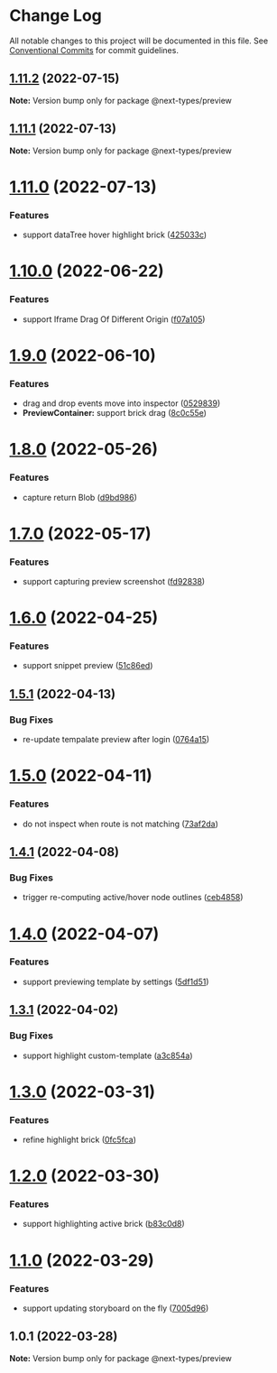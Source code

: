 # Change Log

All notable changes to this project will be documented in this file.
See [Conventional Commits](https://conventionalcommits.org) for commit guidelines.

## [1.11.2](https://github.com/easyops-cn/next-basics/compare/@next-types/preview@1.11.1...@next-types/preview@1.11.2) (2022-07-15)

**Note:** Version bump only for package @next-types/preview





## [1.11.1](https://github.com/easyops-cn/next-basics/compare/@next-types/preview@1.11.0...@next-types/preview@1.11.1) (2022-07-13)

**Note:** Version bump only for package @next-types/preview





# [1.11.0](https://github.com/easyops-cn/next-basics/compare/@next-types/preview@1.10.0...@next-types/preview@1.11.0) (2022-07-13)


### Features

* support dataTree hover highlight brick ([425033c](https://github.com/easyops-cn/next-basics/commit/425033cfee4d8e1aaafa548c6d527b5344330ecb))





# [1.10.0](https://github.com/easyops-cn/next-basics/compare/@next-types/preview@1.9.0...@next-types/preview@1.10.0) (2022-06-22)


### Features

* support Iframe Drag Of Different Origin ([f07a105](https://github.com/easyops-cn/next-basics/commit/f07a105b979753ee679f2ea655e389e4891d1f28))





# [1.9.0](https://github.com/easyops-cn/next-basics/compare/@next-types/preview@1.8.0...@next-types/preview@1.9.0) (2022-06-10)


### Features

* drag and drop events move into inspector ([0529839](https://github.com/easyops-cn/next-basics/commit/0529839c9f7da2b0227b91e51e334c97940be747))
* **PreviewContainer:** support brick drag ([8c0c55e](https://github.com/easyops-cn/next-basics/commit/8c0c55eab90b845b9a8eb8e262ce89e0b9fedefa))





# [1.8.0](https://github.com/easyops-cn/next-basics/compare/@next-types/preview@1.7.0...@next-types/preview@1.8.0) (2022-05-26)


### Features

* capture return Blob ([d9bd986](https://github.com/easyops-cn/next-basics/commit/d9bd98607f546cfc8bf712ebf833e9e39905048f))





# [1.7.0](https://github.com/easyops-cn/next-basics/compare/@next-types/preview@1.6.0...@next-types/preview@1.7.0) (2022-05-17)


### Features

* support capturing preview screenshot ([fd92838](https://github.com/easyops-cn/next-basics/commit/fd928388cb71d0cfb9ce97496a1c381725634ccd))





# [1.6.0](https://github.com/easyops-cn/next-basics/compare/@next-types/preview@1.5.1...@next-types/preview@1.6.0) (2022-04-25)


### Features

* support snippet preview ([51c86ed](https://github.com/easyops-cn/next-basics/commit/51c86ed433cdc5fd23d1c96c926701eafc27a624))





## [1.5.1](https://github.com/easyops-cn/next-basics/compare/@next-types/preview@1.5.0...@next-types/preview@1.5.1) (2022-04-13)


### Bug Fixes

* re-update tempalate preview after login ([0764a15](https://github.com/easyops-cn/next-basics/commit/0764a1571c7b3c1cc14701bb3c95b89e0372ee87))





# [1.5.0](https://github.com/easyops-cn/next-basics/compare/@next-types/preview@1.4.1...@next-types/preview@1.5.0) (2022-04-11)


### Features

* do not inspect when route is not matching ([73af2da](https://github.com/easyops-cn/next-basics/commit/73af2da0cf0a5097e7cf44b2c5fa99df03a22291))





## [1.4.1](https://github.com/easyops-cn/next-basics/compare/@next-types/preview@1.4.0...@next-types/preview@1.4.1) (2022-04-08)


### Bug Fixes

* trigger re-computing active/hover node outlines ([ceb4858](https://github.com/easyops-cn/next-basics/commit/ceb4858f5ec96304f52260c77bbea0452e344c64))





# [1.4.0](https://github.com/easyops-cn/next-basics/compare/@next-types/preview@1.3.1...@next-types/preview@1.4.0) (2022-04-07)


### Features

* support previewing template by settings ([5df1d51](https://github.com/easyops-cn/next-basics/commit/5df1d51d05a554958f47c11d2dc3fdf111cda28c))





## [1.3.1](https://github.com/easyops-cn/next-basics/compare/@next-types/preview@1.3.0...@next-types/preview@1.3.1) (2022-04-02)


### Bug Fixes

* support highlight custom-template ([a3c854a](https://github.com/easyops-cn/next-basics/commit/a3c854af9c5056c41159497de716ec1d74a1cef1))





# [1.3.0](https://github.com/easyops-cn/next-basics/compare/@next-types/preview@1.2.0...@next-types/preview@1.3.0) (2022-03-31)


### Features

* refine highlight brick ([0fc5fca](https://github.com/easyops-cn/next-basics/commit/0fc5fca275987819cd718e904feceb3598051e2d))





# [1.2.0](https://github.com/easyops-cn/next-basics/compare/@next-types/preview@1.1.0...@next-types/preview@1.2.0) (2022-03-30)


### Features

* support highlighting active brick ([b83c0d8](https://github.com/easyops-cn/next-basics/commit/b83c0d8c4443fc20d4fc9afede96c6190c299971))





# [1.1.0](https://github.com/easyops-cn/next-basics/compare/@next-types/preview@1.0.1...@next-types/preview@1.1.0) (2022-03-29)


### Features

* support updating storyboard on the fly ([7005d96](https://github.com/easyops-cn/next-basics/commit/7005d96d23f975b089ecf8f9ec208991735924bb))





## 1.0.1 (2022-03-28)

**Note:** Version bump only for package @next-types/preview
